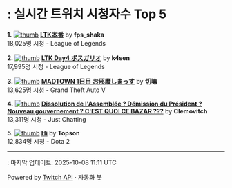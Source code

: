 # : 실시간 트위치 시청자수 Top 5

**1.** [![thumb](https://static-cdn.jtvnw.net/previews-ttv/live_user_fps_shaka-320x180.jpg)](https://twitch.tv/fps_shaka)
**[LTK本番](https://twitch.tv/fps_shaka)** by **fps_shaka**<br>18,025명 시청  - League of Legends

**2.** [![thumb](https://static-cdn.jtvnw.net/previews-ttv/live_user_k4sen-320x180.jpg)](https://twitch.tv/k4sen)
**[LTK Day4 ボスガリオ](https://twitch.tv/k4sen)** by **k4sen**<br>17,995명 시청  - League of Legends

**3.** [![thumb](https://static-cdn.jtvnw.net/previews-ttv/live_user_kiruma_ch-320x180.jpg)](https://twitch.tv/切嘛)
**[MADTOWN 1日目 お邪魔しまっす](https://twitch.tv/切嘛)** by **切嘛**<br>13,625명 시청  - Grand Theft Auto V

**4.** [![thumb](https://static-cdn.jtvnw.net/previews-ttv/live_user_clemovitch-320x180.jpg)](https://twitch.tv/Clemovitch)
**[Dissolution de l'Assemblée ? Démission du Président ? Nouveau gouvernement ? C'EST QUOI CE BAZAR ???](https://twitch.tv/Clemovitch)** by **Clemovitch**<br>13,311명 시청  - Just Chatting

**5.** [![thumb](https://static-cdn.jtvnw.net/previews-ttv/live_user_topson-320x180.jpg)](https://twitch.tv/Topson)
**[Hi](https://twitch.tv/Topson)** by **Topson**<br>12,834명 시청  - Dota 2


---
: 마지막 업데이트: 2025-10-08 11:11 UTC

Powered by [Twitch API](https://dev.twitch.tv/docs/api/reference) · 자동화 봇
